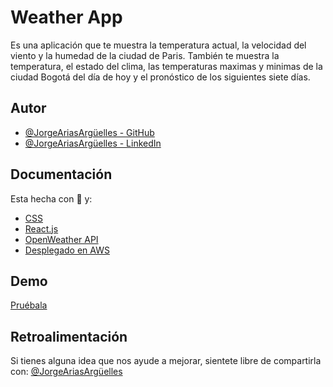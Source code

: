 
# Weather App

Es una aplicación que te muestra la temperatura actual, la velocidad del viento y la humedad de la ciudad de Paris.
También te muestra la temperatura, el estado del clima, las temperaturas maximas y minimas de la ciudad Bogotá del día de hoy y el pronóstico de los siguientes siete días.

## Autor

- [@JorgeAriasArgüelles - GitHub](https://github.com/jorgearguellles)
- [@JorgeAriasArgüelles - LinkedIn](https://www.linkedin.com/in/jorgeariasarguelles/)

  
## Documentación

Esta hecha con :green_heart: y:

* [CSS](https://developer.mozilla.org/es/docs/Web/CSS)
* [React.js](https://es.reactjs.org)
* [OpenWeather API](https://es.reactjs.org)
* [Desplegado en AWS](https://aws.amazon.com)

  
## Demo

[Pruébala](https://main.d32onoc11tul47.amplifyapp.com)

  
## Retroalimentación

Si tienes alguna idea que nos ayude a mejorar, sientete libre de compartirla con: [@JorgeAriasArgüelles](https://www.linkedin.com/in/jorgeariasarguelles/)


  
